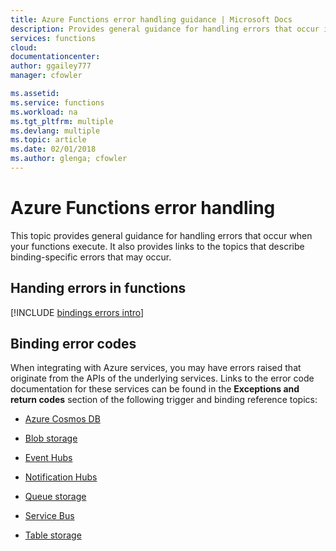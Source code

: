 ```yaml
---
title: Azure Functions error handling guidance | Microsoft Docs
description: Provides general guidance for handling errors that occur in when your functions execute, and links to binding-specific errors topics.
services: functions
cloud: 
documentationcenter: 
author: ggailey777
manager: cfowler

ms.assetid:
ms.service: functions
ms.workload: na
ms.tgt_pltfrm: multiple
ms.devlang: multiple
ms.topic: article
ms.date: 02/01/2018
ms.author: glenga; cfowler
---
```


# Azure Functions error handling

This topic provides general guidance for handling errors that occur when your functions execute. It also provides links to the topics that describe binding-specific errors that may occur. 

## Handing errors in functions
[!INCLUDE [bindings errors intro](../../includes/functions-bindings-errors-intro.md)]

## Binding error codes

When integrating with Azure services, you may have errors raised that originate from the APIs of the underlying services. Links to the error code documentation for these services can be found in the **Exceptions and return codes** section of the following trigger and binding reference topics:

+ [Azure Cosmos DB](functions-bindings-cosmosdb.md#exceptions-and-return-codes)

+ [Blob storage](functions-bindings-storage-blob.md#exceptions-and-return-codes)

+ [Event Hubs](functions-bindings-event-hubs.md#exceptions-and-return-codes)

+ [Notification Hubs](functions-bindings-notification-hubs.md#exceptions-and-return-codes)

+ [Queue storage](functions-bindings-storage-queue.md#exceptions-and-return-codes)

+ [Service Bus](functions-bindings-service-bus.md#exceptions-and-return-codes)

+ [Table storage](functions-bindings-storage-table.md#exceptions-and-return-codes)
